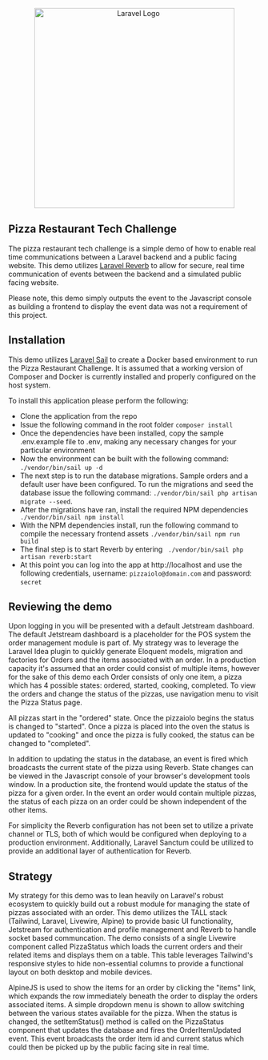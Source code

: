 <p align="center"><a href="https://laravel.com" target="_blank"><img src="https://raw.githubusercontent.com/laravel/art/master/logo-lockup/5%20SVG/2%20CMYK/1%20Full%20Color/laravel-logolockup-cmyk-red.svg" width="400" alt="Laravel Logo"></a></p>

## Pizza Restaurant Tech Challenge

The pizza restaurant tech challenge is a simple demo of how to enable real time communications between a Laravel
backend and a public facing website. This demo utilizes [Laravel Reverb](https://reverb.laravel.com) to allow for secure, 
real time communication of events between the backend and a simulated public facing website.

Please note, this demo simply outputs the event to the Javascript console as building a frontend to display the 
event data was not a requirement of this project. 

## Installation
This demo utilizes [Laravel Sail](https://laravel.com/docs/11.x/sail) to create a Docker based environment to run
the Pizza Restaurant Challenge. It is assumed that a working version of Composer and Docker is currently installed 
and properly configured on the host system. 

To install this application please perform the following:
- Clone the application from the repo
- Issue the following command in the root folder ``` composer install ```
- Once the dependencies have been installed, copy the sample .env.example file to .env, making any necessary changes for your particular environment
- Now the environment can be built with the following command: ```./vendor/bin/sail up -d```
- The next step is to run the database migrations. Sample orders and a default user have been configured. To run the migrations and seed the database issue the following command: ``` ./vendor/bin/sail php artisan migrate --seed ```.
- After the migrations have ran, install the required NPM dependencies ``` ./vendor/bin/sail npm install```
- With the NPM dependencies install, run the following command to compile the necessary frontend assets ``` ./vendor/bin/sail npm run build ```
- The final step is to start Reverb by entering ``` ./vendor/bin/sail php artisan reverb:start```
- At this point you can log into the app at http://localhost and use the following credentials, username: ```pizzaiolo@domain.com``` and password: ```secret```

## Reviewing the demo
Upon logging in you will be presented with a default Jetstream dashboard. The default Jetstream dashboard
is a placeholder for the POS system the order management module is part of. My strategy was to leverage the Laravel
Idea plugin to quickly generate Eloquent models, migration and factories for Orders and the items associated with an order.
In a production capacity it's assumed that an order could consist of multiple items, however for the sake of this demo
each Order consists of only one item, a pizza which has 4 possible states: ordered, started, cooking, completed. To view
the orders and change the status of the pizzas, use navigation menu to visit the Pizza Status page.

All pizzas start in the "ordered" state. Once the pizzaiolo begins the status is changed to "started". Once a pizza is 
placed into the oven the status is updated to "cooking" and once the pizza is fully cooked, the status can be changed 
to "completed".

In addition to updating the status in the database, an event is fired which broadcasts the current state of the pizza 
using Reverb. State changes can be viewed in the Javascript console of your browser's development tools window. In a production
site, the frontend would update the status of the pizza for a given order. In the event an order would contain multiple pizzas,
the status of each pizza on an order could be shown independent of the other items. 

For simplicity the Reverb configuration has not been set to utilize a private channel or TLS, both of which would be configured
when deploying to a production environment. Additionally, Laravel Sanctum could be utilized to provide an additional layer of
authentication for Reverb.

## Strategy

My strategy for this demo was to lean heavily on Laravel's robust ecosystem to quickly build out a robust module for managing
the state of pizzas associated with an order. This demo utilizes the TALL stack (Tailwind, Laravel, Livewire, Alpine) to 
provide basic UI functionality, Jetstream for authentication and profile management and Reverb to handle socket based communcation. 
The demo consists of a single Livewire component called PizzaStatus which loads the current orders and their related items
and displays them on a table. This table leverages Tailwind's responsive styles to hide non-essential columns to provide
a functional layout on both desktop and mobile devices. 

AlpineJS is used to show the items for an order by clicking the "items" link, which expands the row immediately beneath
the order to display the orders associated items. A simple dropdown menu is shown to allow switching between the various 
states available for the pizza. When the status is changed, the setItemStatus() method is called on the PizzaStatus component
that updates the database and fires the OrderItemUpdated event. This event broadcasts the order item id and current status 
which could then be picked up by the public facing site in real time. 

